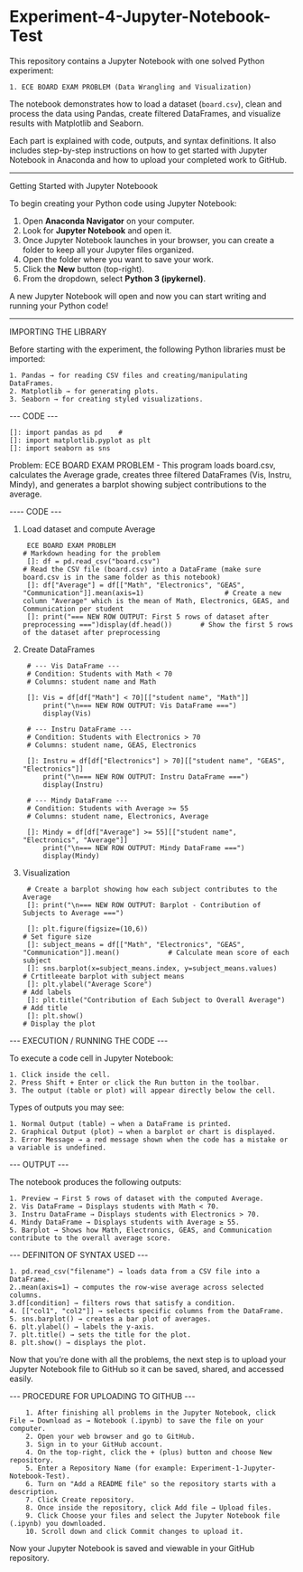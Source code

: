 # Experiment-4-Jupyter-Notebook-Test

This repository contains a Jupyter Notebook with one solved Python experiment:

	1. ECE BOARD EXAM PROBLEM (Data Wrangling and Visualization)

The notebook demonstrates how to load a dataset (`board.csv`), clean and process the data using Pandas, create filtered DataFrames, and visualize results with Matplotlib and Seaborn. 

Each part is explained with code, outputs, and syntax definitions. It also includes step-by-step instructions on how to get started with Jupyter Notebook in Anaconda and how to upload your completed work to GitHub.

_____________________________________

Getting Started with Jupyter Noteboook

To begin creating your Python code using Jupyter Notebook:

1. Open **Anaconda Navigator** on your computer.  
2. Look for **Jupyter Notebook** and open it.  
3. Once Jupyter Notebook launches in your browser, you can create a folder to keep all your Jupyter files organized.  
4. Open the folder where you want to save your work.  
5. Click the **New** button (top-right).  
6. From the dropdown, select **Python 3 (ipykernel)**.  

A new Jupyter Notebook will open and now you can start writing and running your Python code!

_____________________________________


IMPORTING THE LIBRARY

Before starting with the experiment, the following Python libraries must be imported:

	1. Pandas → for reading CSV files and creating/manipulating DataFrames.  
 	2. Matplotlib → for generating plots.  
  	3. Seaborn → for creating styled visualizations. 

--- CODE ---

	[]: import pandas as pd    #
	[]: import matplotlib.pyplot as plt
	[]: import seaborn as sns

Problem: ECE BOARD EXAM PROBLEM
                         - This program loads board.csv, calculates the Average grade, creates three filtered DataFrames (Vis, Instru, Mindy), and generates a barplot showing subject contributions to the average.

---- CODE ---

1. Load dataset and compute Average
   
		ECE BOARD EXAM PROBLEM                                                                                   # Markdown heading for the problem
		[]: df = pd.read_csv("board.csv")                                                                        # Read the CSV file (board.csv) into a DataFrame (make sure board.csv is in the same folder as this notebook)
	 	[]: df["Average"] = df[["Math", "Electronics", "GEAS", "Communication"]].mean(axis=1)                    # Create a new column "Average" which is the mean of Math, Electronics, GEAS, and Communication per student
		[]: print("=== NEW ROW OUTPUT: First 5 rows of dataset after preprocessing ===")display(df.head())       # Show the first 5 rows of the dataset after preprocessing

2. Create DataFrames
   
		# --- Vis DataFrame ---
		# Condition: Students with Math < 70
		# Columns: student name and Math
 
	 	[]: Vis = df[df["Math"] < 70][["student name", "Math"]]
   			print("\n=== NEW ROW OUTPUT: Vis DataFrame ===")
   			display(Vis)
  	
		# --- Instru DataFrame ---
		# Condition: Students with Electronics > 70
		# Columns: student name, GEAS, Electronics
 
  		[]: Instru = df[df["Electronics"] > 70][["student name", "GEAS", "Electronics"]]
   			print("\n=== NEW ROW OUTPUT: Instru DataFrame ===")
			display(Instru)
   
		# --- Mindy DataFrame ---
		# Condition: Students with Average >= 55
		# Columns: student name, Electronics, Average  
 
   		[]: Mindy = df[df["Average"] >= 55][["student name", "Electronics", "Average"]]
   			print("\n=== NEW ROW OUTPUT: Mindy DataFrame ===")
   			display(Mindy)
4. Visualization 

		# Create a barplot showing how each subject contributes to the Average
		[]: print("\n=== NEW ROW OUTPUT: Barplot - Contribution of Subjects to Average ===")

		[]: plt.figure(figsize=(10,6))                                                             # Set figure size
		[]: subject_means = df[["Math", "Electronics", "GEAS", "Communication"]].mean()            # Calculate mean score of each subject
		[]: sns.barplot(x=subject_means.index, y=subject_means.values)                             # Crtitleeate barplot with subject means
		[]: plt.ylabel("Average Score")                                                            # Add labels
		[]: plt.title("Contribution of Each Subject to Overall Average")                           # Add title
		[]: plt.show()                                                                             # Display the plot


--- EXECUTION / RUNNING THE CODE ---

To execute a code cell in Jupyter Notebook:

	1. Click inside the cell.
 	2. Press Shift + Enter or click the Run button in the toolbar.
 	3. The output (table or plot) will appear directly below the cell.

Types of outputs you may see:

	1. Normal Output (table) → when a DataFrame is printed.
 	2. Graphical Output (plot) → when a barplot or chart is displayed.
  	3. Error Message → a red message shown when the code has a mistake or a variable is undefined.


--- OUTPUT ---

The notebook produces the following outputs:

	1. Preview → First 5 rows of dataset with the computed Average.
	2. Vis DataFrame → Displays students with Math < 70.
	3. Instru DataFrame → Displays students with Electronics > 70.
	4. Mindy DataFrame → Displays students with Average ≥ 55.
	5. Barplot → Shows how Math, Electronics, GEAS, and Communication contribute to the overall average score.

--- DEFINITON OF SYNTAX USED ---

	1. pd.read_csv("filename") → loads data from a CSV file into a DataFrame.
	2..mean(axis=1) → computes the row-wise average across selected columns.
	3.df[condition] → filters rows that satisfy a condition.
	4. [["col1", "col2"]] → selects specific columns from the DataFrame.
	5. sns.barplot() → creates a bar plot of averages.
	6. plt.ylabel() → labels the y-axis.
	7. plt.title() → sets the title for the plot.
	8. plt.show() → displays the plot.
 
Now that you’re done with all the problems, the next step is to upload your Jupyter Notebook file to GitHub so it can be saved, shared, and accessed easily.

--- PROCEDURE FOR UPLOADING TO GITHUB ---

        1. After finishing all problems in the Jupyter Notebook, click File → Download as → Notebook (.ipynb) to save the file on your computer.
        2. Open your web browser and go to GitHub.
        3. Sign in to your GitHub account.
        4. On the top-right, click the + (plus) button and choose New repository.
        5. Enter a Repository Name (for example: Experiment-1-Jupyter-Notebook-Test).
        6. Turn on "Add a README file" so the repository starts with a description.
        7. Click Create repository.
        8. Once inside the repository, click Add file → Upload files.
        9. Click Choose your files and select the Jupyter Notebook file (.ipynb) you downloaded.
        10. Scroll down and click Commit changes to upload it.

Now your Jupyter Notebook is saved and viewable in your GitHub repository. 

